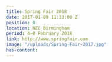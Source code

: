 ```yaml
---
title: Spring Fair 2018
date: 2017-01-09 11:33:00 Z
position: 0
location: NEC Birmingham
period: 4–8 February 2018
link: http://www.springfair.com
image: "/uploads/Spring-Fair-2017.jpg"
has-content: 
---
```


